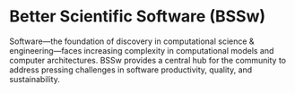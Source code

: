 # Better Scientific Software (BSSw)

Software—the foundation of discovery in computational science & engineering—faces increasing complexity in computational models and computer architectures. BSSw provides a central hub for the community to address pressing challenges in software productivity, quality, and sustainability.

<!---
Slide1 L: ../Articles/Blog/BSSwFellowshipApplicationsOpen2021.md
Slide1 R: Blog_2108_FellowsAppOpen.png
Slide2 L: ../Articles/Blog/2021-08-IntegratingInterns.md
Slide2 R: Blog_0821_Interns.png
Slide3 L: ../CuratedContent/SwEcosystems.md.md
Slide3 R: ../CuratedContent/ThingsYouShouldNeverDoPartI.md
Slide4 L: ../Articles/Blog/2021-07-BSSwFellows21.md
Slide4 R: Blog_0720_Fellows.png
Slide5 L: ../Articles/Blog/2021-06-ES4Blog.md
Slide5 R: ../CuratedContent/InclusiveNamingInitiative.md
Slide6 L: ../Events/Webinar.BSSw22.QA.md
Slide6 R: ../CuratedContent/TenBestPracticesRemoteSwEngg.md
Slide7 L: ../Events/swr-010-training.md 
Slide7 R: ../Events/hpcbp-056-20yearsopensource.md
--->

<!---
Caution: Blank line after first comment mark (or before last comment mark) causes build failure.
LCM: Saving for use again later

Slide1 L: blog_posts/applications-open-for-the-2022-bssw-fellowship-program
Slide1 R: images/raw/master/Blog_2108_FellowsAppOpen.png
Slide2 L: blog_posts/effectively-integrating-interns-into-research-teams
Slide2 R: images/raw/master/Blog_0821_Interns.png
Slide3 L: blog_posts/2020-bssw-fellows-projects-and-perspectives
Slide3 R: images/raw/master/Blog_0720_Fellows.png
Slide4 L: blog_posts/improving-team-practices-with-rateyourproject-org
Slide4 R: images/raw/master/Blog_0721_PSIPhero_b.png
Slide5 L: blog_posts/e4s-extreme-scale-scientific-software-stack
Slide5 R: items/inclusive-naming-initiative
Slide6 L: items/debugging-books-to-help-you-get-started
Slide6 R: items/the-10-best-practices-for-remote-software-engineering
Slide7 L: events/webinar-what-i-learned-from-20-years-of-leading-open-source-projects
Slide7 R: events/survey-on-testing-research-software

--->

<!---
[Site Overview](SiteOverview.md)

[Communities Overview](CommunitiesOverview.md)

[Intro to CSE](IntroToCse.md)

[Intro to HPC](IntroToHpc.md)

--->

